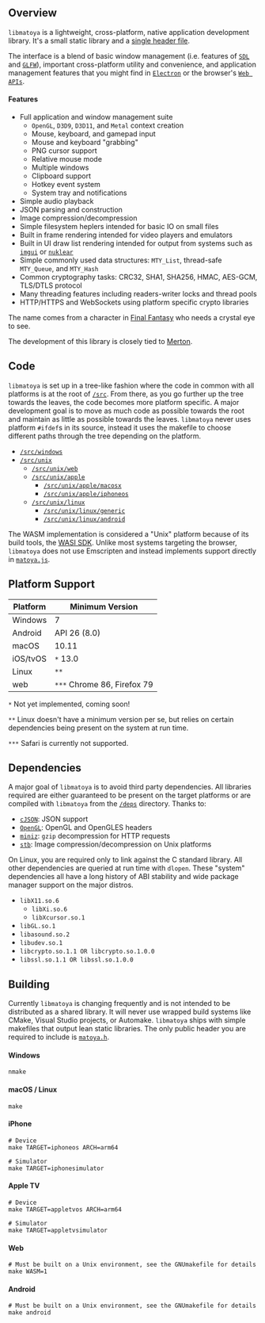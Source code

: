 ## Overview

`libmatoya` is a lightweight, cross-platform, native application development library. It's a small static library and a [single header file](/src/matoya.h).

The interface is a blend of basic window management (i.e. features of [`SDL`](https://github.com/libsdl-org/SDL) and [`GLFW`](https://github.com/glfw/glfw)), important cross-platform utility and convenience, and application management features that you might find in [`Electron`](https://github.com/electron/electron) or the browser's [`Web APIs`](https://developer.mozilla.org/en-US/docs/Web/API).

#### Features
- Full application and window management suite
	- `OpenGL`, `D3D9`, `D3D11`, and `Metal` context creation
    - Mouse, keyboard, and gamepad input
	- Mouse and keyboard "grabbing"
	- PNG cursor support
	- Relative mouse mode
    - Multiple windows
	- Clipboard support
	- Hotkey event system
	- System tray and notifications
- Simple audio playback
- JSON parsing and construction
- Image compression/decompression
- Simple filesystem heplers intended for basic IO on small files
- Built in frame rendering intended for video players and emulators
- Built in UI draw list rendering intended for output from systems such as [`imgui`](https://github.com/ocornut/imgui) or [`nuklear`](https://github.com/Immediate-Mode-UI/Nuklear)
- Simple commonly used data structures: `MTY_List`, thread-safe `MTY_Queue`, and `MTY_Hash`
- Common cryptography tasks: CRC32, SHA1, SHA256, HMAC, AES-GCM, TLS/DTLS protocol
- Many threading features including readers-writer locks and thread pools
- HTTP/HTTPS and WebSockets using platform specific crypto libraries

The name comes from a character in [Final Fantasy](https://en.wikipedia.org/wiki/Final_Fantasy_(video_game)) who needs a crystal eye to see.

The development of this library is closely tied to [Merton](https://github.com/matoya/merton).

## Code

`libmatoya` is set up in a tree-like fashion where the code in common with all platforms is at the root of [`/src`](/src). From there, as you go further up the tree towards the leaves, the code becomes more platform specific. A major development goal is to move as much code as possible towards the root and maintain as little as possible towards the leaves. `libmatoya` never uses platform `#ifdef`s in its source, instead it uses the makefile to choose different paths through the tree depending on the platform.

- [`/src/windows`](/src/windows)
- [`/src/unix`](/src/unix)
    - [`/src/unix/web`](/src/unix/web)
    - [`/src/unix/apple`](/src/unix/apple)
        - [`/src/unix/apple/macosx`](/src/unix/apple/macosx)
        - [`/src/unix/apple/iphoneos`](/src/unix/apple/iphoneos)
    - [`/src/unix/linux`](/src/unix/linux)
        - [`/src/unix/linux/generic`](/src/unix/linux/generic)
        - [`/src/unix/linux/android`](/src/unix/linux/android)

The WASM implementation is considered a "Unix" platform because of its build tools, the [WASI SDK](https://github.com/WebAssembly/wasi-sdk). Unlike most systems targeting the browser, `libmatoya` does not use Emscripten and instead implements support directly in [`matoya.js`](/src/unix/web/matoya.js).

## Platform Support

| Platform | Minimum Version             |
| -------- | --------------------------- |
| Windows  | 7                           |
| Android  | API 26 (8.0)                |
| macOS    | 10.11                       |
| iOS/tvOS | `*` 13.0                    |
| Linux    | `**`                        |
| web      | `***` Chrome 86, Firefox 79 |

`*` Not yet implemented, coming soon!

`**` Linux doesn't have a minimum version per se, but relies on certain dependencies being present on the system at run time.

`***` Safari is currently not supported.

## Dependencies

A major goal of `libmatoya` is to avoid third party dependencies. All libraries required are either guaranteed to be present on the target platforms or are compiled with `libmatoya` from the [`/deps`](/deps) directory. Thanks to:

- [`cJSON`](https://github.com/DaveGamble/cJSON): JSON support
- [`OpenGL`](https://github.com/KhronosGroup/OpenGL-Registry): OpenGL and OpenGLES headers
- [`miniz`](https://github.com/richgel999/miniz): `gzip` decompression for HTTP requests
- [`stb`](https://github.com/nothings/stb): Image compression/decompression on Unix platforms

On Linux, you are required only to link against the C standard library. All other dependencies are queried at run time with `dlopen`. These "system" dependencies all have a long history of ABI stability and wide package manager support on the major distros.

- `libX11.so.6`
    - `libXi.so.6`
	- `libXcursor.so.1`
- `libGL.so.1`
- `libasound.so.2`
- `libudev.so.1`
- `libcrypto.so.1.1 OR libcrypto.so.1.0.0`
- `libssl.so.1.1 OR libssl.so.1.0.0`

## Building

Currently `libmatoya` is changing frequently and is not intended to be distributed as a shared library. It will never use wrapped build systems like CMake, Visual Studio projects, or Automake. `libmatoya` ships with simple makefiles that output lean static libraries. The only public header you are required to include is [`matoya.h`](/src/matoya.h).

#### Windows
```shell
nmake
```
#### macOS / Linux
```shell
make
```
#### iPhone
```shell
# Device
make TARGET=iphoneos ARCH=arm64

# Simulator
make TARGET=iphonesimulator
```
#### Apple TV
```shell
# Device
make TARGET=appletvos ARCH=arm64

# Simulator
make TARGET=appletvsimulator
```
#### Web
```shell
# Must be built on a Unix environment, see the GNUmakefile for details
make WASM=1
```
#### Android
```shell
# Must be built on a Unix environment, see the GNUmakefile for details
make android
```
